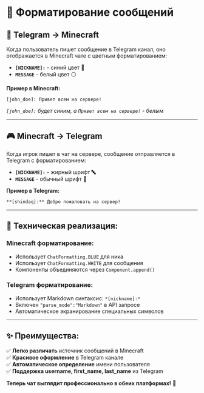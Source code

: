 # 🎨 Форматирование сообщений

## 📱 **Telegram → Minecraft**

Когда пользователь пишет сообщение в Telegram канал, оно отображается в Minecraft чате с цветным форматированием:

- **`[NICKNAME]:`** - синий цвет 🔵
- **`MESSAGE`** - белый цвет ⚪

**Пример в Minecraft:**
```
[john_doe]: Привет всем на сервере!
```
*`[john_doe]:` будет синим, а `Привет всем на сервере!` - белым*

---

## 🎮 **Minecraft → Telegram**

Когда игрок пишет в чат на сервере, сообщение отправляется в Telegram с форматированием:

- **`[NICKNAME]:`** - жирный шрифт **🔤**
- **`MESSAGE`** - обычный шрифт 📝

**Пример в Telegram:**
```
**[shindaq]:** Добро пожаловать на сервер!
```

---

## 🔧 **Техническая реализация:**

### Minecraft форматирование:
- Использует `ChatFormatting.BLUE` для ника
- Использует `ChatFormatting.WHITE` для сообщения
- Компоненты объединяются через `Component.append()`

### Telegram форматирование:
- Использует Markdown синтаксис: `*[nickname]:*`
- Включен `"parse_mode":"Markdown"` в API запросе
- Автоматическое экранирование специальных символов

---

## ✨ **Преимущества:**

✅ **Легко различать** источник сообщений в Minecraft  
✅ **Красивое оформление** в Telegram канале  
✅ **Автоматическое определение** имени пользователя  
✅ **Поддержка username, first_name, last_name** из Telegram

**Теперь чат выглядит профессионально в обеих платформах!** 🎯